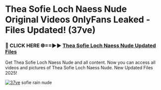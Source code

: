 # Thea Sofie Loch Naess Nude Original Videos 0nlyFans Leaked - Files Updated! (37ve)

<h3>🔴 CLICK HERE 🌐==►► <a href="https://tinyurl.com/5h6xmrr3" rel="nofollow">Thea Sofie Loch Naess Nude Updated Files</a></h3>

Get Thea Sofie Loch Naess Nude and all content. Now you can access all videos and pictures of Thea Sofie Loch Naess Nude. New Updated Files 2025!

[![37ve](https://i.imgur.com/KVD873Z.gif)](https://tinyurl.com/5h6xmrr3)
sofie rain nude